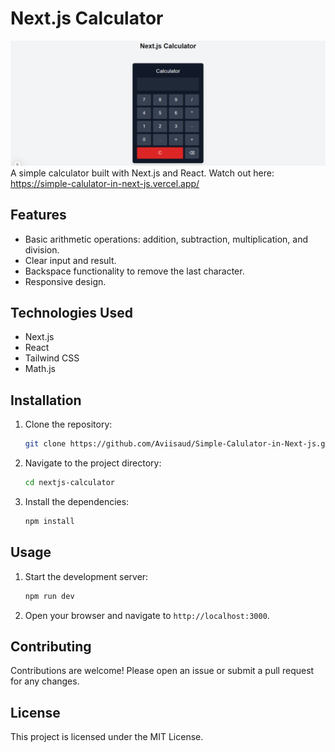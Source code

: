 # Next.js Calculator
![Calculator Screenshot](public/calculator-screenshot.png)
A simple calculator built with Next.js and React.
Watch out here: https://simple-calulator-in-next-js.vercel.app/

## Features

- Basic arithmetic operations: addition, subtraction, multiplication, and division.
- Clear input and result.
- Backspace functionality to remove the last character.
- Responsive design.

## Technologies Used

- Next.js
- React
- Tailwind CSS
- Math.js

## Installation

1. Clone the repository:
    ```sh
    git clone https://github.com/Aviisaud/Simple-Calulator-in-Next-js.git
    ```
2. Navigate to the project directory:
    ```sh
    cd nextjs-calculator
    ```
3. Install the dependencies:
    ```sh
    npm install
    ```

## Usage

1. Start the development server:
    ```sh
    npm run dev
    ```
2. Open your browser and navigate to `http://localhost:3000`.

## Contributing

Contributions are welcome! Please open an issue or submit a pull request for any changes.

## License

This project is licensed under the MIT License.